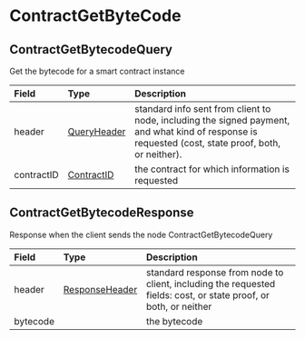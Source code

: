 # ContractGetByteCode

## ContractGetBytecodeQuery

Get the bytecode for a smart contract instance

| Field | Type | Description |
| :--- | :--- | :--- |
| header | [QueryHeader](../miscellaneous/queryheader.md) | standard info sent from client to node, including the signed payment, and what kind of response is requested \(cost, state proof, both, or neither\). |
| contractID | [ContractID](../basic-types/contractid.md) | the contract for which information is requested |

## ContractGetBytecodeResponse

Response when the client sends the node ContractGetBytecodeQuery

| Field | Type | Description |
| :--- | :--- | :--- |
| header | [ResponseHeader](../miscellaneous/responseheader.md) | standard response from node to client, including the requested fields: cost, or state proof, or both, or neither |
| bytecode |  | the bytecode |



